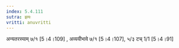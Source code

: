 ```yaml
---
index: 5.4.111
sutra: झयः
vritti: anuvritti
---
```


अन्यतरस्याम् ७/१ [5।4।109] , अव्ययीभावे ७/१  [5।4।107],   ५/३ टच् 1/1 [5।4।91]